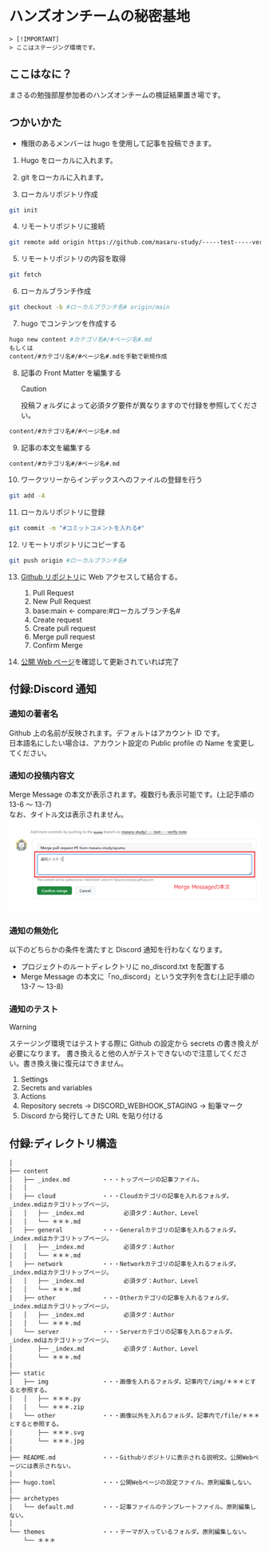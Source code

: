 # ハンズオンチームの秘密基地

    > [!IMPORTANT]
    > ここはステージング環境です。

## ここはなに？

まさるの勉強部屋参加者のハンズオンチームの検証結果置き場です。

## つかいかた

- 権限のあるメンバーは hugo を使用して記事を投稿できます。

1. Hugo をローカルに入れます。
2. git をローカルに入れます。

3. ローカルリポジトリ作成

```bash
git init
```

4. リモートリポジトリに接続

```bash
git remote add origin https://github.com/masaru-study/-----test-----verify-note.git
```

5. リモートリポジトリの内容を取得

```bash
git fetch
```

6. ローカルブランチ作成

```bash
git checkout -b #ローカルブランチ名# origin/main
```

7. hugo でコンテンツを作成する

```bash
hugo new content #カテゴリ名#/#ページ名#.md
もしくは
content/#カテゴリ名#/#ページ名#.mdを手動で新規作成
```

8. 記事の Front Matter を編集する
   > [!CAUTION]
   > 投稿フォルダによって必須タグ要件が異なりますので付録を参照してください。

```bash
content/#カテゴリ名#/#ページ名#.md
```

9. 記事の本文を編集する

```bash
content/#カテゴリ名#/#ページ名#.md
```

10. ワークツリーからインデックスへのファイルの登録を行う

```bash
git add -A
```

11. ローカルリポジトリに登録

```bash
git commit -m "#コミットコメントを入れる#"
```

12. リモートリポジトリにコピーする

```bash
git push origin #ローカルブランチ名#
```

13. [Github リポジトリ](https://github.com/masaru-study/-----test-----verify-note)に Web アクセスして結合する。

    1. Pull Request
    2. New Pull Request
    3. base:main ← compare:#ローカルブランチ名#
    4. Create request
    5. Create pull request
    6. Merge pull request
    7. Confirm Merge

14. [公開 Web ページ](https://masaru-study.github.io/-----test-----verify-note/)を確認して更新されていれば完了

## 付録:Discord 通知

### 通知の著者名

Github 上の名前が反映されます。デフォルトはアカウント ID です。  
日本語名にしたい場合は、アカウント設定の Public profile の Name を変更してください。

### 通知の投稿内容文

Merge Message の本文が表示されます。複数行も表示可能です。(上記手順の 13-6 ～ 13-7)  
なお、タイトル文は表示されません。
![Merge Message](./.github/README/MergeMessage.PNG)

### 通知の無効化

以下のどちらかの条件を満たすと Discord 通知を行わなくなります。

- プロジェクトのルートディレクトリに no_discord.txt を配置する
- Merge Message の本文に「no_discord」という文字列を含む(上記手順の 13-7 ～ 13-8)

### 通知のテスト

> [!WARNING]
> ステージング環境ではテストする際に Github の設定から secrets の書き換えが必要になります。
> 書き換えると他の人がテストできないので注意してください。書き換え後に復元はできません。

1. Settings
2. Secrets and variables
3. Actions
4. Repository secrets → DISCORD_WEBHOOK_STAGING → 鉛筆マーク
5. Discord から発行してきた URL を貼り付ける

## 付録:ディレクトリ構造

```
│
├── content
│   ├── _index.md         ・・・トップページの記事ファイル。
│   │
│   ├── cloud             ・・・Cloudカテゴリの記事を入れるフォルダ。_index.mdはカテゴリトップページ。
│   │   ├── _index.md           必須タグ：Author、Level
│   │   └── ＊＊＊.md
│   ├── general           ・・・Generalカテゴリの記事を入れるフォルダ。_index.mdはカテゴリトップページ。
│   │   ├── _index.md           必須タグ：Author
│   │   └── ＊＊＊.md
│   ├── network           ・・・Networkカテゴリの記事を入れるフォルダ。_index.mdはカテゴリトップページ。
│   │   ├── _index.md           必須タグ：Author、Level
│   │   └── ＊＊＊.md
│   ├── other             ・・・Otherカテゴリの記事を入れるフォルダ。_index.mdはカテゴリトップページ。
│   │   ├── _index.md           必須タグ：Author
│   │   └── ＊＊＊.md
│   └── server            ・・・Serverカテゴリの記事を入れるフォルダ。_index.mdはカテゴリトップページ。
│       ├── _index.md           必須タグ：Author、Level
│       └── ＊＊＊.md
│
├── static
│   ├── img               ・・・画像を入れるフォルダ。記事内で/img/＊＊＊とすると参照する。
│   │   ├── ＊＊＊.py
│   │   └── ＊＊＊.zip
│   └── other             ・・・画像以外を入れるフォルダ。記事内で/file/＊＊＊とすると参照する。
│       ├── ＊＊＊.svg
│       └── ＊＊＊.jpg
│
├── README.md             ・・・Githubリポジトリに表示される説明文。公開Webページには表示されない。
│
├── hugo.toml             ・・・公開Webページの設定ファイル。原則編集しない。
│
├── archetypes
│   └── default.md        ・・・記事ファイルのテンプレートファイル。原則編集しない。
│
└── themes                ・・・テーマが入っているフォルダ。原則編集しない。
    └── ＊＊＊
```
